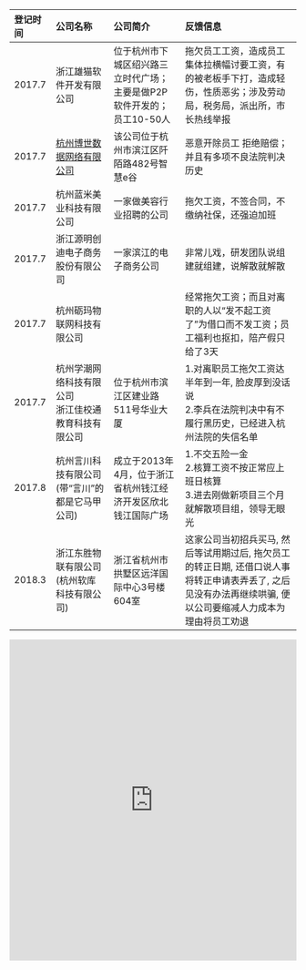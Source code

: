 
|登记时间|公司名称|公司简介|反馈信息|
|:----|:------|:------|:----|
|2017.7|浙江雄猫软件开发有限公司|位于杭州市下城区绍兴路三立时代广场；主要是做P2P软件开发的；员工10-50人|拖欠员工工资，造成员工集体拉横幅讨要工资，有的被老板手下打，造成轻伤，性质恶劣；涉及劳动局，税务局，派出所，市长热线举报|
|2017.7|[杭州博世数据网络有限公司](https://www.qixin.com/company/cc2b20ed-b5db-4416-bb2a-07006273a69b)|该公司位于杭州市滨江区阡陌路482号智慧e谷|恶意开除员工 拒绝赔偿；并且有多项不良法院判决历史|
|2017.7|杭州蓝米美业科技有限公司|一家做美容行业招聘的公司|拖欠工资，不签合同，不缴纳社保，还强迫加班|
|2017.7|浙江源明创迪电子商务股份有限公司|一家滨江的电子商务公司|非常儿戏，研发团队说组建就组建，说解散就解散|
|2017.7|杭州砺玛物联网科技有限公司||经常拖欠工资；而且对离职的人以“发不起工资了”为借口而不发工资；员工福利也抠扣，陪产假只给了3天|
|2017.7|杭州学潮网络科技有限公司<br>浙江佳校通教育科技有限公司|位于杭州市滨江区建业路511号华业大厦|1.对离职员工拖欠工资达半年到一年, 脸皮厚到没话说<br>2.李兵在法院判决中有不履行黑历史，已经进入杭州法院的失信名单|
|2017.8|杭州言川科技有限公司(带“言川”的都是它马甲公司)|成立于2013年4月，位于浙江省杭州钱江经济开发区欣北钱江国际广场|1.不交五险一金<br>2.核算工资不按正常应上班日核算<br>3.进去刚做新项目三个月就解散项目组，领导无眼光|
|2018.3|浙江东胜物联有限公司(杭州软库科技有限公司)|浙江省杭州市拱墅区远洋国际中心3号楼604室|这家公司当初招兵买马, 然后等试用期过后, 拖欠员工的转正日期, 还借口说人事将转正申请表弄丢了, 之后见没有办法再继续哄骗, 便以公司要缩减人力成本为理由将员工劝退|
<iframe height="564" allowTransparency="true" frameborder="0" scrolling="no"style="width:100%;border:none"src="http://yingkebao.top/web/formembed/5c0cecc075a03c462fcb1718"></iframe>
